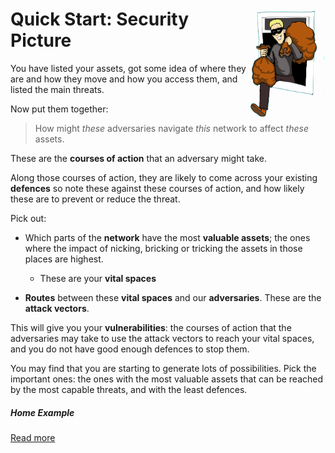 # <img src="SecurityPicture.png" style="float:right; width:25%"/>Quick Start: Security Picture

You have listed your assets, got some idea of where they are and how they move and how you access them, and listed the main threats.

Now put them together:

> How might *these* adversaries navigate *this* network to affect *these* assets.  

These are the **courses of action** that an adversary might take.  

Along those courses of action, they are likely to come across your existing **defences** so note these against these courses of action, and how likely these are to prevent or reduce the threat. 

Pick out: 

 * Which parts of the **network** have the most **valuable assets**; the ones where the impact of nicking, bricking or tricking the assets in those places are highest. 
   * These are your **vital spaces** 

 * **Routes** between these **vital spaces** and our **adversaries**. These are the **attack vectors**. 

This will give you your **vulnerabilities**: the courses of action that the adversaries may take to use the attack vectors to reach your vital spaces, and you do not have good enough defences to stop them. 

You may find that you are starting to generate lots of possibilities. Pick the important ones: the ones with the most valuable assets that can be reached by the most capable threats, and with the least defences.

##### Home Example

[Read more](./examples/home/)

